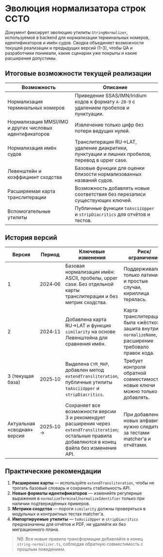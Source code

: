 # Эволюция нормализатора строк ССТО

Документ фиксирует эволюцию утилиты `StringNormalizer`, используемой в backend для
нормализации терминальных номеров, идентификаторов и имён судов. Сводка объединяет
возможности текущей реализации и предыдущих версий (1–3), чтобы QA и разработчики
понимали, какие сценарии уже покрыты и какие расширения допустимы.

## Итоговые возможности текущей реализации

| Возможность | Описание |
|-------------|----------|
| Нормализация терминальных номеров | Приведение SSAS/IMN/Iridium кодов к формату `A-Z0-9` с удалением пробелов и пунктуации. |
| Нормализация MMSI/IMO и других числовых идентификаторов | Извлечение только цифр без потери ведущих нулей. |
| Нормализация имён судов | Транслитерация RU→LAT, удаление диакритики, пунктуации и лишних пробелов, перевод в upper case. |
| Левенштейн и коэффициент сходства | Базовые функции для оценки близости нормализованных названий судов. |
| Расширяемая карта транслитерации | Возможность добавлять новые соответствия без перезаписи существующих ключей. |
| Вспомогательные утилиты | Публичные функции `toAsciiUpper` и `stripDiacritics` для отчётов и тестов. |

## История версий

| Версия | Период | Ключевые изменения | Риск/ограничения |
|--------|--------|--------------------|------------------|
| 1 | 2024‑06 | Базовая нормализация имён: ASCII, пробелы, upper case. Без отдельной карты транслитерации и без метрик сходства. | Поддерживались только латиница и простые случаи, кириллица терялась. |
| 2 | 2024‑11 | Добавлена карта RU→LAT и функция `similarity` на основе Левенштейна для сравнения имён. | Карта транслитерации была «жёстко» зашита внутри `normalizeName`, расширение требовало правок кода. |
| 3 (текущая база) | 2025‑10 | Выделена `CYR_MAP`, добавлен метод `extendTransliteration`, публичные утилиты `toAsciiUpper` и `stripDiacritics`. | Требует контроля обратной совместимости: новые ключи можно только добавлять. |
| Актуальная «сводная» версия | 2025‑10 → | Сохраняет все возможности версии 3 и рекомендует расширения через `extendTransliteration`; остальные правила добавляются в конец файла без изменения API. | При добавлении новых алфавитов нужно следить за тестами matcher'а и отчётами. |

## Практические рекомендации

1. **Расширение карты** — используйте `extendTransliteration`, чтобы не трогать базовый словарь и сохранить стабильность API.  
2. **Новые форматы идентификаторов** — изменяйте регулярные выражения в `normalizeTerminal`/`normalizeIdentifier` только при наличии подтверждённых примеров.  
3. **Метрики сходства** — пороги `similarity` должны проверяться в модульных и контрактных тестах matcher'а.  
4. **Импортируемые утилиты** — `toAsciiUpper` и `stripDiacritics` предназначены для отчётов и PDF, не удаляйте их без миграционного плана.

> NB: Все новые правила трансформации добавляйте в конец `string-normalizer.ts`, соблюдая обратную совместимость с прошлым поведением.
